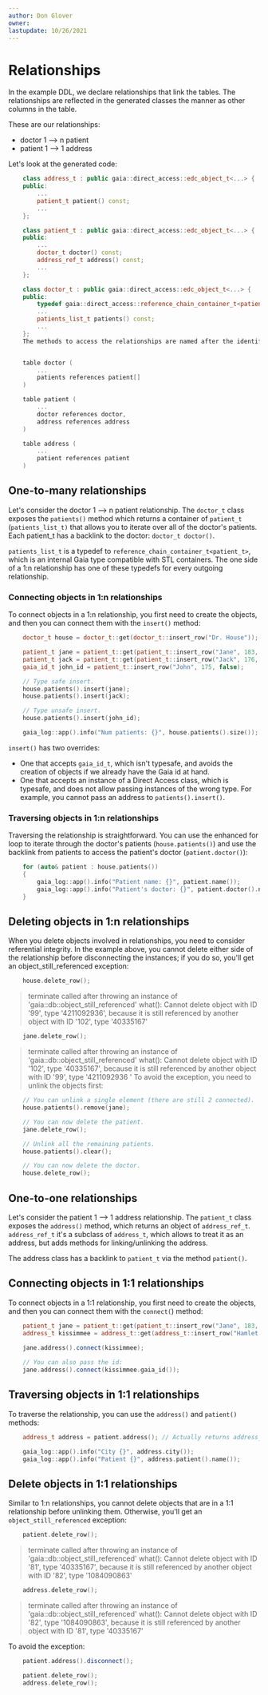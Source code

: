 ```yaml
---
author: Don Glover
owner: 
lastupdate: 10/26/2021
---
```


# Relationships

In the example DDL, we declare relationships that link the tables. The relationships are reflected in the generated classes the manner as other columns in the table.

These are our relationships:

* doctor 1 --> n patient
* patient 1 --> 1 address

Let's look at the generated code:

```cpp
    class address_t : public gaia::direct_access::edc_object_t<...> {
    public:
        ...
        patient_t patient() const;
        ...
    };

    class patient_t : public gaia::direct_access::edc_object_t<...> {
    public:
        ...
        doctor_t doctor() const;
        address_ref_t address() const; 
        ...
    };

    class doctor_t : public gaia::direct_access::edc_object_t<...> {
    public:
        typedef gaia::direct_access::reference_chain_container_t<patient_t> patients_list_t;
        ...
        patients_list_t patients() const;
        ...
    };
    The methods to access the relationships are named after the identifiers used in the DDL references clause:


    table doctor (
        ...
        patients references patient[]
    )

    table patient (
        ...
        doctor references doctor,
        address references address
    )

    table address (
        ...
        patient references patient 
    ) 
```

## One-to-many relationships

Let's consider the doctor 1 --> n patient relationship. The `doctor_t` class exposes the `patients()` method which returns a container of `patient_t` (`patients_list_t)` that allows you to iterate over all of the doctor's patients. Each patient_t has a backlink to the doctor: `doctor_t doctor()`.

`patients_list_t` is a typedef to `reference_chain_container_t<patient_t>`, which is an internal Gaia type compatible with STL containers. The one side of a 1:n relationship has one of these typedefs for every outgoing relationship.

### Connecting objects in 1:n relationships 

To connect objects in a 1:n relationship, you first need to create the objects, and then you can connect them with the `insert()` method:

```cpp
    doctor_t house = doctor_t::get(doctor_t::insert_row("Dr. House"));

    patient_t jane = patient_t::get(patient_t::insert_row("Jane", 183, true));
    patient_t jack = patient_t::get(patient_t::insert_row("Jack", 176, false));
    gaia_id_t john_id = patient_t::insert_row("John", 175, false);

    // Type safe insert.
    house.patients().insert(jane);
    house.patients().insert(jack);

    // Type unsafe insert.
    house.patients().insert(john_id);

    gaia_log::app().info("Num patients: {}", house.patients().size());

```

`insert()` has two overrides:

* One that accepts `gaia_id_t`, which isn't typesafe, and avoids the creation of objects if we already have the Gaia id at hand.
* One that accepts an instance of a Direct Access class, which is typesafe, and does not allow passing instances of the wrong type. For example, you cannot pass an address to `patients().insert()`.

### Traversing objects in 1:n relationships 

Traversing the relationship is straightforward. You can use the enhanced for loop to iterate through the doctor's patients (`house.patients()`) and use the backlink from patients to access the patient's doctor (`patient.doctor()`):

```cpp
    for (auto& patient : house.patients())
    {
        gaia_log::app().info("Patient name: {}", patient.name());
        gaia_log::app().info("Patient's doctor: {}", patient.doctor().name());
    }
```

## Deleting objects in 1:n relationships

When you delete objects involved in relationships, you need to consider referential integrity. In the example above, you cannot delete either side of the relationship before disconnecting the instances; if you do so, you\'ll get an object_still_referenced exception:

```cpp
    house.delete_row();
```

> terminate called after throwing an instance of \'gaia::db::object_still_referenced\' 
>   what(): Cannot delete object with ID \'99\', type \'4211092936\', because it is still referenced by another object with ID \'102\', type \'40335167\'

```cpp
    jane.delete_row();
```

> terminate called after throwing an instance of 'gaia::db::object_still_referenced' 
>   what(): Cannot delete object with ID '102', type '40335167', because it is still referenced by another object with ID \'99\', type \'4211092936 \' To avoid the exception, you need to unlink the objects first:

```cpp
    // You can unlink a single element (there are still 2 connected).
    house.patients().remove(jane);

    // You can now delete the patient.
    jane.delete_row();

    // Unlink all the remaining patients.
    house.patients().clear();

    // You can now delete the doctor.
    house.delete_row();
```

## One-to-one relationships

Let's consider the patient 1 --> 1 address relationship. The `patient_t` class exposes the `address()` method, which returns an object of `address_ref_t`. `address_ref_t` it's a subclass of `address_t`, which allows to treat it as an address, but adds methods for linking/unlinking the address.

The address class has a backlink to `patient_t` via the method `patient()`.

## Connecting objects in 1:1 relationships

To connect objects in a 1:1 relationship, you first need to create the objects, and then you can connect them with the `connect(`) method:

```cpp
    patient_t jane = patient_t::get(patient_t::insert_row("Jane", 183, true));
    address_t kissimmee = address_t::get(address_t::insert_row("Hamlet Ln", "Kissimmee"));
        
    jane.address().connect(kissimmee);

    // You can also pass the id:
    jane.address().connect(kissimmee.gaia_id());
```

## Traversing objects in 1:1 relationships

To traverse the relationship, you can use the `address()` and `patient()` methods:

```cpp
    address_t address = patient.address(); // Actually returns address_ref_t.

    gaia_log::app().info("City {}", address.city());
    gaia_log::app().info("Patient {}", address.patient().name());
```

## Delete objects in 1:1 relationships

Similar to 1:n relationships, you cannot delete objects that are in a 1:1 relationship before unlinking them. Otherwise, you'll get an `object_still_referenced` exception:

```cpp
    patient.delete_row();
```

> terminate called after throwing an instance of 'gaia::db::object_still_referenced' 
>  what(): Cannot delete object with ID '81', type '40335167', because it is still referenced by another object with ID '82', type '1084090863'

```cpp
    address.delete_row();
```

> terminate called after throwing an instance of 'gaia::db::object_still_referenced' 
>   what(): Cannot delete object with ID '82', type '1084090863', because it is still referenced by another object with ID '81', type '40335167'

To avoid the exception:

```cpp
    patient.address().disconnect();

    patient.delete_row();
    address.delete_row();
```